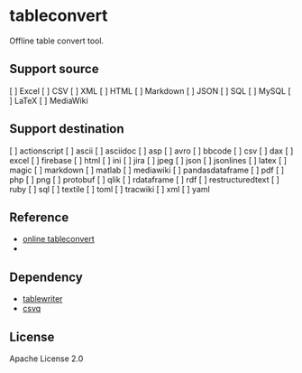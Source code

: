 # tableconvert

Offline table convert tool.

## Support source

[ ] Excel
[ ] CSV
[ ] XML
[ ] HTML
[ ] Markdown
[ ] JSON
[ ] SQL
[ ] MySQL
[ ] LaTeX
[ ] MediaWiki

## Support destination

[ ] actionscript
[ ] ascii
[ ] asciidoc
[ ] asp
[ ] avro
[ ] bbcode
[ ] csv
[ ] dax
[ ] excel
[ ] firebase
[ ] html
[ ] ini
[ ] jira
[ ] jpeg
[ ] json
[ ] jsonlines
[ ] latex
[ ] magic
[ ] markdown
[ ] matlab
[ ] mediawiki
[ ] pandasdataframe
[ ] pdf
[ ] php
[ ] png
[ ] protobuf
[ ] qlik
[ ] rdataframe
[ ] rdf
[ ] restructuredtext
[ ] ruby
[ ] sql
[ ] textile
[ ] toml
[ ] tracwiki
[ ] xml
[ ] yaml

## Reference

* [online tableconvert](https://tableconvert.com/)
* []()

## Dependency

* [tablewriter]()
* [csvq]()

## License

Apache License 2.0